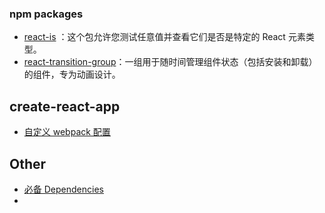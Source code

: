 ### npm packages

- [react-is](https://www.npmjs.com/package/react-is) ：这个包允许您测试任意值并查看它们是否是特定的 React 元素类型。
- [react-transition-group](https://www.npmjs.com/package/react-transition-group)：一组用于随时间管理组件状态（包括安装和卸载）的组件，专为动画设计。

## create-react-app

- [自定义 webpack 配置](./create-react-app.md)

## Other

- [必备 Dependencies](./practice/README.md)
-
